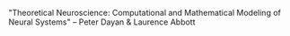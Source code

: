 "Theoretical Neuroscience: Computational and Mathematical Modeling of Neural Systems" – Peter Dayan & Laurence Abbott